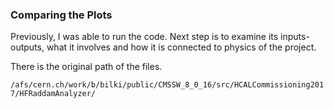 ### Comparing the Plots

Previously, I was able to run the code. Next step is to examine its inputs-outputs, what it involves and how it is connected to physics of the project.

There is the original path of the files. 

```/afs/cern.ch/work/b/bilki/public/CMSSW_8_0_16/src/HCALCommissioning2017/HFRaddamAnalyzer/```
